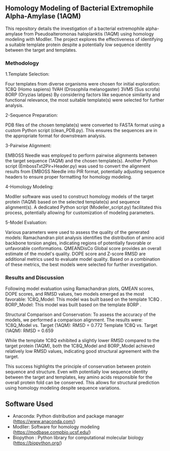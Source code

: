 ## Homology Modeling of Bacterial Extremophile Alpha-Amylase (1AQM)

This repository details the investigation of a bacterial extremophile alpha-amylase from Pseudoalteromonas haloplanktis (1AQM) using homology modeling with Modller. The project explores the effectiveness of identifying a suitable template protein despite a potentially low sequence identity between the target and templates.

### Methodology

1.Template Selection:

  Four templates from diverse organisms were chosen for initial exploration:
    1C8Q (Homo sapiens)
    1VAH (Drosophila melanogaster)
    3VM5 (Sus scrofa)
    8ORP (Oryzias latipes)
  By considering factors like sequence similarity and functional relevance, the most suitable template(s) were selected for further    analysis.
  
2-Sequence Preparation:

PDB files of the chosen template(s) were converted to FASTA format using a custom Python script (clean_PDB.py). This ensures the sequences are in the appropriate format for downstream analysis.

3-Pairwise Alignment:

EMBOSS Needle was employed to perform pairwise alignments between the target sequence (1AQM) and the chosen template(s).
Another Python script (EmbossTxt2Pir+Header.py) was used to convert the alignment results from EMBOSS Needle into PIR format, potentially adjusting sequence headers to ensure proper formatting for homology modeling.

4-Homology Modeling:

Modller software was used to construct homology models of the target protein (1AQM) based on the selected template(s) and sequence alignment(s).
A dedicated Python script (Modeller_script.py) facilitated this process, potentially allowing for customization of modeling parameters.

5-Model Evaluation:

Various parameters were used to assess the quality of the generated models:
Ramachandran plot analysis identifies the distribution of amino acid backbone torsion angles, indicating regions of potentially favorable or unfavorable conformations.
QMEANDisCo Global score provides an overall estimate of the model's quality.
DOPE score and Z-score RMSD are additional metrics used to evaluate model quality.
Based on a combination of these metrics, the best models were selected for further investigation.

### Results and Discussion

Following model evaluation using Ramachandran plots, QMEAN scores, DOPE scores, and RMSD values, two models emerged as the most favorable:
  1C8Q_Model: This model was built based on the template 1C8Q .
  8ORP_Model: This model was built based on the template 8ORP .
  
Structural Comparison and Conservation:
  To assess the accuracy of the models, we performed a comparison alignment. The results were:
    1C8Q_Model vs. Target (1AQM): RMSD = 0.772
    Template 1C8Q vs. Target (1AQM): RMSD = 0.659
    
While the template 1C8Q exhibited a slightly lower RMSD compared to the target protein (1AQM), both the 1C8Q_Model and 8ORP_Model achieved relatively low RMSD values, indicating good structural agreement with the target.

This success highlights the principle of conservation between protein sequence and structure. Even with potentially low sequence identity between the target and templates, key amino acids responsible for the overall protein fold can be conserved.  This allows for structural prediction using homology modeling despite sequence variations.

## Software Used

- Anaconda: Python distribution and package manager (https://www.anaconda.com/)
- Modller: Software for homology modeling (https://modbase.compbio.ucsf.edu/)
- Biopython : Python library for computational molecular biology (https://biopython.org/)

